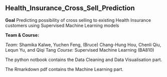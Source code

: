 ## Health_Insurance_Cross_Sell_Prediction

**Goal**
Predicting possibility of cross selling to existing Health Insurance customers using Supervised Machine Learning models


**Team & Course:**

*Team:* Shamika Kalwe, Yuchen Feng, (Bruce) Chang-Hung Hou, Chenli Qiu, Lequn Yu, and Qiqi Tang
*Course:* Supervised Machine Learning (BA810)


The python notbook contains the Data Cleaning and Data Visualisation part.

The Rmarkdown pdf contains the Machine Learning part.
